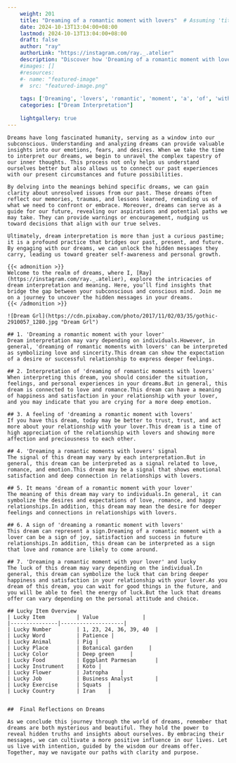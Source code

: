 ```yaml
---
    weight: 201
    title: "Dreaming of a romantic moment with lovers"  # Assuming 'title' column exists
    date: 2024-10-13T13:04:00+08:00
    lastmod: 2024-10-13T13:04:00+08:00
    draft: false
    author: "ray"
    authorLink: "https://instagram.com/ray._.atelier"
    description: "Discover how 'Dreaming of a romantic moment with lovers' can interpret your future and uncover its significant meanings in your life."
    #images: []
    #resources:
    #- name: "featured-image"
    #  src: "featured-image.png"
    
    tags: ['Dreaming', 'lovers', 'romantic', 'moment', 'a', 'of', 'with']
    categories: ["Dream Interpretation"]
    
    lightgallery: true
---
```

    
    Dreams have long fascinated humanity, serving as a window into our subconscious. Understanding and analyzing dreams can provide valuable insights into our emotions, fears, and desires. When we take the time to interpret our dreams, we begin to unravel the complex tapestry of our inner thoughts. This process not only helps us understand ourselves better but also allows us to connect our past experiences with our present circumstances and future possibilities.
    
    By delving into the meanings behind specific dreams, we can gain clarity about unresolved issues from our past. These dreams often reflect our memories, traumas, and lessons learned, reminding us of what we need to confront or embrace. Moreover, dreams can serve as a guide for our future, revealing our aspirations and potential paths we may take. They can provide warnings or encouragement, nudging us toward decisions that align with our true selves.
    
    Ultimately, dream interpretation is more than just a curious pastime; it is a profound practice that bridges our past, present, and future. By engaging with our dreams, we can unlock the hidden messages they carry, leading us toward greater self-awareness and personal growth.
    
    {{< admonition >}}
    Welcome to the realm of dreams, where I, [Ray](https://instagram.com/ray._.atelier), explore the intricacies of dream interpretation and meaning. Here, you’ll find insights that bridge the gap between your subconscious and conscious mind. Join me on a journey to uncover the hidden messages in your dreams.
    {{< /admonition >}}
    
    ![Dream Grl](https://cdn.pixabay.com/photo/2017/11/02/03/35/gothic-2910057_1280.jpg "Dream Grl")
    
    ## 1. 'Dreaming a romantic moment with your lover'
    Dream interpretation may vary depending on individuals.However, in general, 'dreaming of romantic moments with lovers' can be interpreted as symbolizing love and sincerity.This dream can show the expectation of a desire or successful relationship to express deeper feelings.
    
    ## 2. Interpretation of 'dreaming of romantic moments with lovers'
    When interpreting this dream, you should consider the situation, feelings, and personal experiences in your dreams.But in general, this dream is connected to love and romance.This dream can have a meaning of happiness and satisfaction in your relationship with your lover, and you may indicate that you are crying for a more deep emotion.
    
    ## 3. A feeling of 'dreaming a romantic moment with lovers'
    If you have this dream, today may be better to trust, trust, and act more about your relationship with your lover.This dream is a time of high appreciation of the relationship with lovers and showing more affection and preciousness to each other.
    
    ## 4. 'Dreaming a romantic moments with lovers' signal
    The signal of this dream may vary by each interpretation.But in general, this dream can be interpreted as a signal related to love, romance, and emotion.This dream may be a signal that shows emotional satisfaction and deep connection in relationships with lovers.
    
    ## 5. It means 'dream of a romantic moment with your lover'
    The meaning of this dream may vary to individuals.In general, it can symbolize the desires and expectations of love, romance, and happy relationships.In addition, this dream may mean the desire for deeper feelings and connections in relationships with lovers.
    
    ## 6. A sign of 'dreaming a romantic moment with lovers'
    This dream can represent a sign.Dreaming of a romantic moment with a lover can be a sign of joy, satisfaction and success in future relationships.In addition, this dream can be interpreted as a sign that love and romance are likely to come around.
    
    ## 7. 'Dreaming a romantic moment with your lover' and lucky
    The luck of this dream may vary depending on the individual.In general, this dream can symbolize the luck that can bring deeper happiness and satisfaction in your relationship with your lover.As you dream of this dream, you can wait for good things in the future, and you will be able to feel the energy of luck.But the luck that dreams offer can vary depending on the personal attitude and choice.
    
    ## Lucky Item Overview
    | Lucky Item          | Value              |
    |---------------|--------------------|
    | Lucky Number        | 1, 23, 24, 36, 39, 40  |
    | Lucky Word          | Patience |
    | Lucky Animal        | Pig |
    | Lucky Place         | Botanical garden     |
    | Lucky Color         | Deep green     |
    | Lucky Food          | Eggplant Parmesan      |
    | Lucky Instrument    | Koto |
    | Lucky Flower        | Jatropha    |
    | Lucky Job           | Business Analyst       |
    | Lucky Exercise      | Squats  |
    | Lucky Country       | Iran    |
    
    
    ##  Final Reflections on Dreams
    
    As we conclude this journey through the world of dreams, remember that dreams are both mysterious and beautiful. They hold the power to reveal hidden truths and insights about ourselves. By embracing their messages, we can cultivate a more positive influence in our lives. Let us live with intention, guided by the wisdom our dreams offer. Together, may we navigate our paths with clarity and purpose.
    